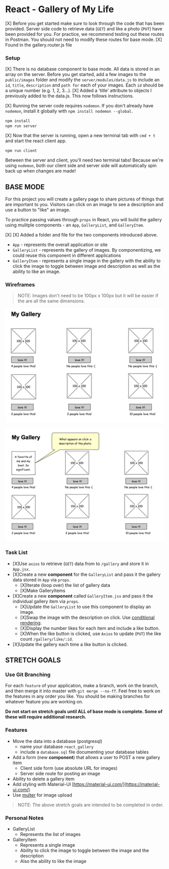 # React - Gallery of My Life

[X] Before you get started make sure to look through the code that has been provided. Server side code to retrieve data (`GET`) and like a photo (`PUT`) have been provided for you. For practice, we recommend testing out these routes in Postman. You should not need to modify these routes for base mode.
[X] Found in the gallery.router.js file

### Setup

[X] There is no database component to base mode. All data is stored in an array on the server. Before you get started, add a few images to the `public/images` folder and modify the `server/modules/data.js` to include an `id`, `title`, `description` and `path for` each of your images. Each `id` should be a unique number (e.g. 1, 2, 3...).
[X] Added a 'title' attribute to objects I previously added to the data.js. This now follows instructions.

[X] Running the server code requires `nodemon`. If you don't already have `nodemon`, install it globally with `npm install nodemon --global`.

```
npm install
npm run server
```

[X] Now that the server is running, open a new terminal tab with `cmd + t` and start the react client app.

```
npm run client
```

Between the server and client, you'll need two terminal tabs! Because we're using `nodemon`, both our client side and server side will automatically spin back up when changes are made!

## BASE MODE

For this project you will create a gallery page to share pictures of things that are important to you. Visitors can click on an image to see a description and use a button to "like" an image. 

To practice passing values through `props` in React, you will build the gallery using mulitple components - an `App`, `GalleryList`, and `GalleryItem`.

[X] [X] Added a folder and file for the two components introduced above.

- `App` - represents the overall application or site 
- `GalleryList` - represents the gallery of images. By componentizing, we could reuse this component in different applications
- `GalleryItem` - represents a single image in the gallery with the ability to click the image to toggle between image and description as well as the ability to like an image.

### Wireframes

> NOTE: Images don't need to be 100px x 100px but it will be easier if the are all the same dimensions.

![mockup one](wireframes/first-mockup.png)

![mockup two](wireframes/second-mockup.png)

### Task List
- [X]Use `axios` to retrieve (`GET`) data from to `/gallery` and store it in `App.jsx`.
- [X]Create a new **component** for the `GalleryList` and pass it the gallery data stored in `App` via `props`.
   - [X]Iterate (loop over) the list of gallery data
   - [X]Make GalleryItems
- [X]Create a new **component** called `GalleryItem.jsx` and pass it the individual gallery item via `props`. 
   - [X]Update the `GalleryList` to use this component to display an image.
   - [X]Swap the image with the description on click. Use [conditional rendering](https://reactjs.org/docs/conditional-rendering.html).
   - [X]Display the number likes for each item and include a like button.
   - [X]When the like button is clicked, use `Axios` to update (`PUT`) the like count `/gallery/like/:id`.
- [X]Update the gallery each time a like button is clicked.



## STRETCH GOALS

### Use Git Branching

For each `feature` of your application, make a branch, work on the branch, and then merge it into master with `git merge --no-ff`. Feel free to work on the features in any order you like. You should be making branches for whatever feature you are working on.

**Do not start on stretch goals until ALL of base mode is complete. Some of these will require additional research.**

### Features

- Move the data into a database (postgresql)
    - name your database `react_gallery`
    - include a `database.sql` file documenting your database tables
- Add a form (new **component**) that allows a user to POST a new gallery item
  - Client side form (use absolute URL for images)
  - Server side route for posting an image
- Ability to delete a gallery item
- Add styling with Material-UI [https://material-ui.com/](https://material-ui.com/)
- Use [multer](https://github.com/expressjs/multer) for image upload 

> NOTE: The above stretch goals are intended to be completed in order.



### Personal Notes

- GalleryList
    - Represents the list of images
- GalleryItem
    - Represents a single image
    - Ability to click the image to toggle between the image and the description 
    - Also the ability to like the image